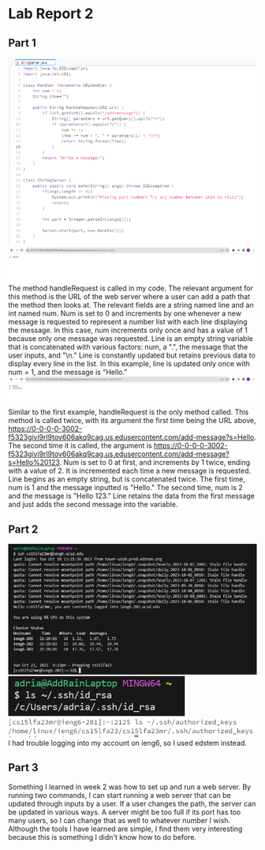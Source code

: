 # **Lab Report 2**
## Part 1
![code](stringserver.png)
![message1](message1.png)
The method handleRequest is called in my code. The relevant argument for this method is the URL of the web server where a user can add a path that the method then looks at. The relevant fields are a string named line and an int named num. Num is set to 0 and increments by one whenever a new message is requested to represent a number list with each line displaying the message. In this case, num increments only once and has a value of 1 because only one message was requested. Line is an empty string variable that is concatenated with various factors: num, a ".", the message that the user inputs, and "\n." Line is constantly updated but retains previous data to display every line in the list. In this example, line is updated only once with num = 1, and the message is "Hello." 
![message2](message2.png)
Similar to the first example, handleRequest is the only method called. This method is called twice, with its argument the first time being the URL above, https://0-0-0-0-3002-f5323givi9rl9tov606akq9cag.us.edusercontent.com/add-message?s=Hello. The second time it is called, the argument is https://0-0-0-0-3002-f5323givi9rl9tov606akq9cag.us.edusercontent.com/add-message?s=Hello%20123. Num is set to 0 at first, and increments by 1 twice, ending with a value of 2. It is incremented each time a new message is requested. Line begins as an empty string, but is concatenated twice. The first time, num is 1 and the message inputted is "Hello." The second time, num is 2 and the message is "Hello 123." Line retains the data from the first message and just adds the second message into the variable. 
## Part 2
![ssh](ssh.png)
![privatekey](privatekey.png)
![publickey](sshpublickey.png)
<br> I had trouble logging into my account on ieng6, so I used edstem instead.
## Part 3
Something I learned in week 2 was how to set up and run a web server. By running two commands, I can start running a web server that can be updated through inputs by a user. If a user changes the path, the server can be updated in various ways. A server might be too full if its port has too many users, so I can change that as well to whatever number I wish. Although the tools I have learned are simple, I find them very interesting because this is something I didn't know how to do before.

